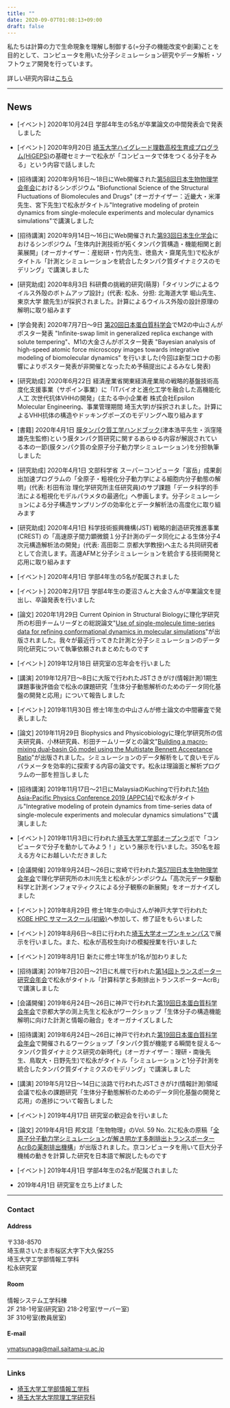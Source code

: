 ```yaml
---
title: ""
date: 2020-09-07T01:08:13+09:00
draft: false
---
```


私たちは計算の力で生命現象を理解し制御する(=分子の機能改変や創薬)ことを目的として、コンピュータを用いた分子シミュレーション研究やデータ解析・ソフトウェア開発を行っています。

詳しい研究内容は[こちら](research/)

---

## News

- [イベント] 2020年10月24日 学部4年生の5名が卒業論文の中間発表会で発表しました

- [イベント] 2020年9月20日 [埼玉大学ハイグレード理数高校生育成プログラム(HiGEPS)](http://higeps.phy.saitama-u.ac.jp)の基礎セミナーで松永が「コンピュータで体をつくる分子をみる」という内容で話しました

- [招待講演] 2020年9月16日〜18日にWeb開催された[第58回日本生物物理学会年会](https://www2.aeplan.co.jp/bsj2020/)におけるシンポジウム "Biofunctional Science of the Structural Fluctuations of Biomolecules and Drugs" (オーガナイザー：近畿大・米澤先生、宮下先生)で松永がタイトル"Integrative modeling of protein dynamics from single-molecule experiments and molecular dynamics simulations"で講演しました

- [招待講演] 2020年9月14日〜16日にWeb開催された[第93回日本生化学会](https://www2.aeplan.co.jp/jbs2020/)におけるシンポジウム「生体内計測技術が拓くタンパク質構造・機能相関と創薬展開」(オーガナイザー：産総研・竹内先生、徳島大・齋尾先生)で松永がタイトル「計測とシミュレーションを統合したタンパク質ダイナミクスのモデリング」で講演しました

- [研究助成] 2020年8月3日 科研費の挑戦的研究(萌芽)「タイリングによるウイルス外殻のボトムアップ設計」(代表: 松永、分担: 北海道大学 堀山先生、東京大学 舘先生)が採択されました。計算によるウイルス外殻の設計原理の解明に取り組みます

- [学会発表] 2020年7月7日〜9日 [第20回日本蛋白質科学会](https://www2.aeplan.co.jp/wcps2020/)でM2の中山さんがポスター発表 "Infinite-swap limit in generalized replica exchange with solute tempering"、M1の大金さんがポスター発表 "Bayesian analysis of high-speed atomic force microscopy images towards integrative modeling of biomolecular dynamics" を行いました(今回は新型コロナの影響によりポスター発表が非開催となったため予稿提出によるみなし発表)

- [研究助成] 2020年6月22日 経済産業省関東経済産業局の戦略的基盤技術高度化支援事業（サポイン事業）に「ITバイオと進化工学を融合した高機能化人工 次世代抗体VHHの開発」(主たる中小企業者 株式会社Epsilon Molecular Engineering、事業管理期間 埼玉大学)が採択されました。計算によるVHH抗体の構造やドッキングポーズのモデリングへ取り組みます

- [書籍] 2020年4月1日 [膜タンパク質工学ハンドブック](http://www.nts-book.co.jp/item/detail/contents/bio/20200300_228.html)(津本浩平先生・浜窪隆雄先生監修)という膜タンパク質研究に関するあらゆる内容が解説されている本の一節(膜タンパク質の全原子分子動力学シミュレーション)を分担執筆しました

- [研究助成] 2020年4月1日 文部科学省 スーパーコンピュータ「富岳」成果創出加速プログラムの「全原子・粗視化分子動力学による細胞内分子動態の解明」(代表: 杉田有治 理化学研究所主任研究員)のサブ課題「データ科学的手法による粗視化モデルパラメタの最適化」へ参画します。分子シミュレーションによる分子構造サンプリングの効率化とデータ解析法の高度化に取り組みます

- [研究助成] 2020年4月1日 科学技術振興機構(JST) 戦略的創造研究推進事業(CREST) の「高速原子間力顕微鏡１分子計測のデータ同化による生体分子4次元構造解析法の開発」(代表: 高田彰二 京都大学教授)へ主たる共同研究者として合流します。高速AFMと分子シミュレーションを統合する技術開発と応用に取り組みます

- [イベント] 2020年4月1日 学部4年生の5名が配属されました

- [イベント] 2020年2月17日 学部4年生の菱沼さんと大金さんが卒業論文を提出し、卒論発表を行いました

- [論文] 2020年1月29日 Current Opinion in Structural Biologyに理化学研究所の杉田チームリーダとの総説論文"[Use of single-molecule time-series data for refining conformational dynamics in molecular simulations](https://doi.org/10.1016/j.sbi.2019.12.022)"が出版されました。我々が最近行ってきた計測と分子シミュレーションのデータ同化研究について執筆依頼されまとめたものです

- [イベント] 2019年12月18日 研究室の忘年会を行いました

- [講演] 2019年12月7日〜8日に大阪で行われたJSTさきがけ(情報計測)1期生課題事後評価会で松永の課題研究「生体分子動態解析のためのデータ同化基盤の開発と応用」について報告しました

- [イベント] 2019年11月30日 修士1年生の中山さんが修士論文の中間審査で発表しました

- [論文] 2019年11月29日 Biophysics and Physicobiologyに理化学研究所の信夫研究員、小林研究員、杉田チームリーダとの論文"[Building a macro-mixing dual‑basin Gō model using the Multistate Bennett Acceptance Ratio](https://doi.org/10.2142/biophysico.16.0_310)"が出版されました。シミュレーションのデータ解析をして良いモデルパラメータを効率的に探索する内容の論文です。松永は理論面と解析プログラムの一部を担当しました

- [招待講演] 2019年11月17日〜21日にMalaysiaのKuchingで行われた[14th Asia-Pacific Physics Conference 2019 (APPC14)](http://appc2019.ifm.org.my)で松永がタイトル"Integrative modeling of protein dynamics from time-series data of single-molecule experiments and molecular dynamics simulations"で講演しました

- [イベント] 2019年11月3日に行われた[埼玉大学工学部オープンラボ](http://www.saitama-u.ac.jp/engineering/news/topics/2018-0823-1300-53.html)で「コンピュータで分子を動かしてみよう！」という展示を行いました。350名を超える方々にお越しいただきました

- [会議開催] 2019年9月24日〜26日に宮崎で行われた[第57回日本生物物理学会年会](https://www2.aeplan.co.jp/bsj2019/)で理化学研究所の木川先生と松永がシンポジウム「高次元データ駆動科学と計測インフォマティクスによる分子観察の新展開」をオーガナイズしました

- [イベント] 2019年8月29日 修士1年生の中山さんが神戸大学で行われた[KOBE HPC サマースクール(初級)](http://www.eccse.kobe-u.ac.jp/simulation_school/kobe-hpc-summer-basic-2019/)へ参加して、修了証をもらいました

- [イベント] 2019年8月6日〜8日に行われた[埼玉大学オープンキャンパス](http://www.saitama-u.ac.jp/entrance/event/open/)で展示を行いました。また、松永が高校生向けの模擬授業を行いました

- [イベント] 2019年8月1日 新たに修士1年生が1名が加わりました

- [招待講演] 2019年7日20日〜21日に札幌で行われた[第14回トランスポーター研究会年会](http://snowkoala1.sakura.ne.jp/wp/)で松永がタイトル「計算科学と多剤排出トランスポーターAcrB」で講演しました

- [会議開催] 2019年6月24日〜26日に神戸で行われた[第19回日本蛋白質科学会年会](https://www2.aeplan.co.jp/jscb-pssj2019/)で京都大学の渕上先生と松永がワークショップ「生体分子の構造機能解明に向けた計測と情報の融合」をオーガナイズしました

- [招待講演] 2019年6月24日〜26日に神戸で行われた[第19回日本蛋白質科学会年会](https://www2.aeplan.co.jp/jscb-pssj2019/)で開催されるワークショップ「タンパク質が機能する瞬間を捉える～タンパク質ダイナミクス研究の新時代」(オーガナイザー：理研・南後先生、鳥取大・日野先生)で松永がタイトル「シミュレーションと1分子計測を統合したタンパク質ダイナミクスのモデリング」で講演しました

- [講演] 2019年5月12日〜14日に淡路で行われたJSTさきがけ(情報計測)領域会議で松永の課題研究「生体分子動態解析のためのデータ同化基盤の開発と応用」の進捗について報告しました

- [イベント] 2019年4月17日 研究室の歓迎会を行いました

- [論文] 2019年4月1日 邦文誌「生物物理」のVol. 59 No. 2に松永の原稿「[全原子分子動力学シミュレーションが解き明かす多剤排出トランスポーターAcrBの薬剤排出機構](https://doi.org/10.2142/biophys.59.084)」が出版されました。京コンピュータを用いて巨大分子機械の動きを計算した研究を日本語で解説したものです

- [イベント] 2019年4月1日 学部4年生の2名が配属されました

- 2019年4月1日 研究室を立ち上げました

---

### Contact

#### Address

〒338-8570  
埼玉県さいたま市桜区大字下大久保255  
埼玉大学工学部情報工学科  
松永研究室

#### Room

情報システム工学科棟  
2F 218-1号室(研究室) 218-2号室(サーバー室)  
3F 310号室(教員居室)

#### E-mail

ymatsunaga@mail.saitama-u.ac.jp

---

### Links

- [埼玉大学工学部情報工学科](http://www.ics.saitama-u.ac.jp)
- [埼玉大学大学院理工学研究科](http://www.saitama-u.ac.jp/rikogaku/)


